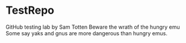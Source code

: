 # TestRepo
GitHub testing lab by Sam Totten
Beware the wrath of the hungry emu
Some say yaks and gnus are more dangerous than hungry emus.

